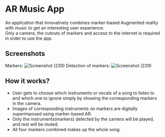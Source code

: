 # AR Music App
An application that innovatively combines marker-based Augmented reality with music to get an interesting user experience.  
Only a camera, the cutouts of markers and access to the internet is required in order to use the app.

## Screenshots
Markers:
![Screenshot (230)](https://user-images.githubusercontent.com/71843674/125350331-3f287d00-e37c-11eb-8714-429f99f3a3b8.png)
Detection of markers: 
![Screenshot (229)](https://user-images.githubusercontent.com/71843674/125351065-3dab8480-e37d-11eb-8c85-1a8c9b9c6569.png)



## How it works?
* User gets to choose which instruments or vocals of a song to listen to and which one to ignore simply by showing the corresponding markers in the camera. 
* Images of corresponding instruments on markers are digitally superimposed using marker-based AR.  
* Only the instruments(markers) detected by the camera will be played, and rest will be muted. 
* All four markers combined makes up the whole song.



